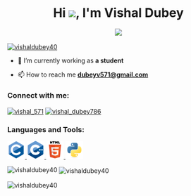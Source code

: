 <h1 align="center">Hi <img src="https://media.giphy.com/media/hvRJCLFzcasrR4ia7z/giphy.gif" width="30">, I'm Vishal Dubey</h1>
<!-- <h3 align="center">A passionate Competitive coder from India</h3> -->
<p align="center">
  <a href="https://github.com/DenverCoder1/readme-typing-svg"><img src="https://readme-typing-svg.herokuapp.com?lines=A+passionate+Competitive+coder+from+India&center=true&width=500&height=50"></a>
</p>
<p align="left"> <a href="https://github.com/ryo-ma/github-profile-trophy"><img src="https://github-profile-trophy.vercel.app/?username=vishaldubey40&theme=onedark" alt="vishaldubey40" /></a> </p>

- 🔭 I’m currently working as **a student**

- 📫 How to reach me **dubeyv571@gmail.com**

<h3 align="left">Connect with me:</h3>
<p align="left">
<a href="https://www.codechef.com/users/vishal_571" target="blank"><img align="center" src="https://cdn.jsdelivr.net/npm/simple-icons@3.1.0/icons/codechef.svg" alt="vishal_571" height="30" width="40" /></a>
<a href="https://codeforces.com/profile/vishal_dubey786" target="blank"><img align="center" src="https://cdn.jsdelivr.net/npm/simple-icons@3.0.1/icons/codeforces.svg" alt="vishal_dubey786" height="30" width="40" /></a>
</p>

<h3 align="left">Languages and Tools:</h3>
<p align="left"> <a href="https://www.cprogramming.com/" target="_blank"> <img src="https://raw.githubusercontent.com/devicons/devicon/master/icons/c/c-original.svg" alt="c" width="40" height="40"/> </a> <a href="https://www.w3schools.com/cpp/" target="_blank"> <img src="https://raw.githubusercontent.com/devicons/devicon/master/icons/cplusplus/cplusplus-original.svg" alt="cplusplus" width="40" height="40"/> </a> <a href="https://www.w3.org/html/" target="_blank"> <img src="https://raw.githubusercontent.com/devicons/devicon/master/icons/html5/html5-original-wordmark.svg" alt="html5" width="40" height="40"/> </a> <a href="https://www.python.org" target="_blank"> <img src="https://raw.githubusercontent.com/devicons/devicon/master/icons/python/python-original.svg" alt="python" width="40" height="40"/> </a> </p>

<p><img align="left" src="https://github-readme-stats.vercel.app/api/top-langs?username=vishaldubey40&theme=github_dark&show_icons=true&locale=en&layout=compact" alt="vishaldubey40" /></p>

<p>&nbsp;<img align="center" src="https://github-readme-stats.vercel.app/api?username=vishaldubey40&theme=github_dark&show_icons=true&locale=en" alt="vishaldubey40" /></p>

<p><img align="center" src="https://github-readme-streak-stats.herokuapp.com/?user=vishaldubey40&theme=github_dark" alt="vishaldubey40" /></p>
